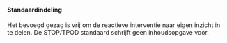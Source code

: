 #### Standaardindeling

Het bevoegd gezag is vrij om de reactieve interventie naar eigen inzicht in te delen.
De STOP/TPOD standaard schrijft geen inhoudsopgave voor.
